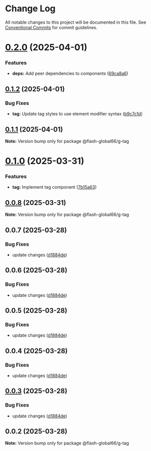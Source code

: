 # Change Log

All notable changes to this project will be documented in this file.
See [Conventional Commits](https://conventionalcommits.org) for commit guidelines.

# [0.2.0](https://github.com/Flash-Global66/global-design-system/compare/@flash-global66/g-tag@0.1.2...@flash-global66/g-tag@0.2.0) (2025-04-01)


### Features

* **deps:** Add peer dependencies to components ([69ca8a6](https://github.com/Flash-Global66/global-design-system/commit/69ca8a6c26e2fd2777d5a6dea7cc9e7c5a0f9616))





## [0.1.2](https://github.com/Flash-Global66/global-design-system/compare/@flash-global66/g-tag@0.1.1...@flash-global66/g-tag@0.1.2) (2025-04-01)


### Bug Fixes

* **tag:** Update tag styles to use element modifier syntax ([b9c7c1d](https://github.com/Flash-Global66/global-design-system/commit/b9c7c1de97bb5757cbb8c6a933972b5f678ae094))





## [0.1.1](https://github.com/Flash-Global66/global-design-system/compare/@flash-global66/g-tag@0.1.0...@flash-global66/g-tag@0.1.1) (2025-04-01)

**Note:** Version bump only for package @flash-global66/g-tag





# [0.1.0](https://github.com/Flash-Global66/global-design-system/compare/@flash-global66/g-tag@0.0.8...@flash-global66/g-tag@0.1.0) (2025-03-31)


### Features

* **tag:** Implement tag component ([7b15a63](https://github.com/Flash-Global66/global-design-system/commit/7b15a63d1c5630ad4174506819e2dee96266aaf0))





## [0.0.8](https://github.com/Flash-Global66/global-design-system/compare/@flash-global66/g-tag@0.0.7...@flash-global66/g-tag@0.0.8) (2025-03-31)

**Note:** Version bump only for package @flash-global66/g-tag





## 0.0.7 (2025-03-28)


### Bug Fixes

* update changes ([d1884de](https://github.com/Flash-Global66/global-design-system/commit/d1884de11e4e9522c2d6912d932122a75aabf9e7))





## 0.0.6 (2025-03-28)


### Bug Fixes

* update changes ([d1884de](https://github.com/Flash-Global66/global-design-system/commit/d1884de11e4e9522c2d6912d932122a75aabf9e7))





## 0.0.5 (2025-03-28)


### Bug Fixes

* update changes ([d1884de](https://github.com/Flash-Global66/global-design-system/commit/d1884de11e4e9522c2d6912d932122a75aabf9e7))





## 0.0.4 (2025-03-28)


### Bug Fixes

* update changes ([d1884de](https://github.com/Flash-Global66/global-design-system/commit/d1884de11e4e9522c2d6912d932122a75aabf9e7))





## [0.0.3](https://github.com/Flash-Global66/global-design-system/compare/@flash-global66/g-tag@0.0.2...@flash-global66/g-tag@0.0.3) (2025-03-28)


### Bug Fixes

* update changes ([d1884de](https://github.com/Flash-Global66/global-design-system/commit/d1884de11e4e9522c2d6912d932122a75aabf9e7))





## 0.0.2 (2025-03-28)

**Note:** Version bump only for package @flash-global66/g-tag
